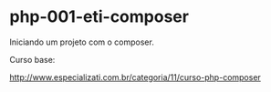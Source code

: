 # php-001-eti-composer

Iniciando um projeto com o composer.

Curso base:

http://www.especializati.com.br/categoria/11/curso-php-composer
